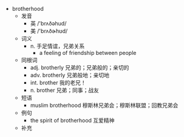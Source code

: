 - brotherhood
  - 发音
    - 英 /'brʌðəhud/
    - 美 /'brʌðɚhʊd/
  - 词义
    - n. 手足情谊，兄弟关系
      - a feeling of friendship between people
  - 同根词
    - adj. brotherly 兄弟的；兄弟般的；亲切的
    - adv. brotherly 兄弟般地；亲切地
    - int. brother 我的老兄！
    - n. brother 兄弟；同事；战友
  - 短语
    - muslim brotherhood 穆斯林兄弟会；穆斯林联盟；回教兄弟会
  - 例句
    - the spirit of brotherhood 互爱精神
  - 补充